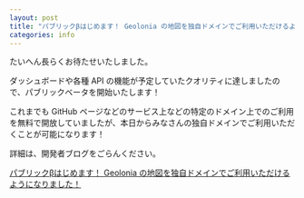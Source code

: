 ```yaml
---
layout: post
title: "パブリックβはじめます！ Geolonia の地図を独自ドメインでご利用いただけるようになりました！"
categories: info
---
```


たいへん長らくお待たせいたしました。

ダッシュボードや各種 API の機能が予定していたクオリティに達しましたので、パブリックベータを開始いたします！

これまでも GitHub ページなどのサービス上などの特定のドメイン上でのご利用を無料で開放していましたが、本日からみなさんの独自ドメインでご利用いただくことが可能になります！

詳細は、開発者ブログをごらんください。

[パブリックβはじめます！ Geolonia の地図を独自ドメインでご利用いただけるようになりました！](https://blog.geolonia.com/2020/06/24/public-beta.html)
